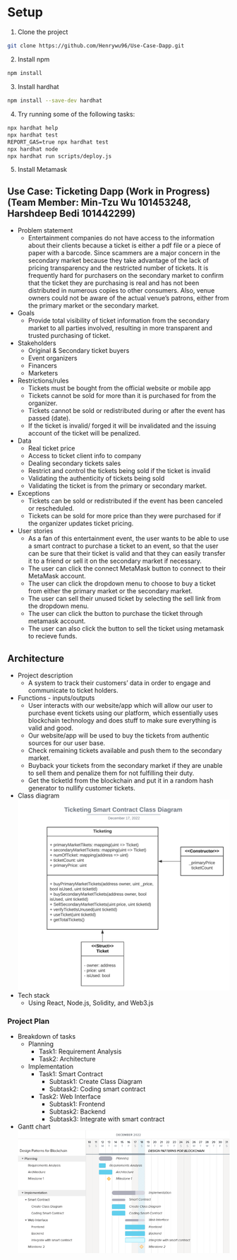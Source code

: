 # Setup

1. Clone the project

```bash
git clone https://github.com/Henrywu96/Use-Case-Dapp.git
```

2. Install npm

```bash
npm install
```

3. Install hardhat

```bash
npm install --save-dev hardhat
```

4. Try running some of the following tasks:

```shell
npx hardhat help
npx hardhat test
REPORT_GAS=true npx hardhat test
npx hardhat node
npx hardhat run scripts/deploy.js
```

5. Install Metamask


## Use Case: Ticketing Dapp (Work in Progress) (Team Member: Min-Tzu Wu 101453248, Harshdeep Bedi 101442299)

- Problem statement
  - Entertainment companies do not have access to the information about their clients because a ticket is either a pdf file or a piece of paper with a barcode. Since scammers are a major concern in the secondary market because they take advantage of the lack of pricing transparency and the restricted number of tickets. It is frequently hard for purchasers on the secondary market to confirm that the ticket they are purchasing is real and has not been distributed in numerous copies to other consumers. Also, venue owners could not be aware of the actual venue’s patrons, either from the primary market or the secondary market.
- Goals
  - Provide total visibility of ticket information from the secondary market to all parties involved, resulting in more transparent and trusted purchasing of ticket.
- Stakeholders
  - Original & Secondary ticket buyers
  - Event organizers
  - Financers
  - Marketers
- Restrictions/rules
  - Tickets must be bought from the official website or mobile app
  - Tickets cannot be sold for more than it is purchased for from the organizer.
  - Tickets cannot be sold or redistributed during or after the event has passed (date).
  - If the ticket is invalid/ forged it will be invalidated and the issuing account of the ticket will be penalized.
- Data
  - Real ticket price
  - Access to ticket client info to company
  - Dealing secondary tickets sales
  - Restrict and control the tickets being sold if the ticket is invalid
  - Validating the authenticity of tickets being sold
  - Validating the ticket is from the primary or secondary market.
- Exceptions
  - Tickets can be sold or redistributed if the event has been canceled or rescheduled.
  - Tickets can be sold for more price than they were purchased for if the organizer updates ticket pricing.
- User stories
  - As a fan of this entertainment event, the user wants to be able to use a smart contract to purchase a ticket to an event, so that the user can be sure that their ticket is valid and that they can easily transfer it to a friend or sell it on the secondary market if necessary.
  - The user can click the connect MetaMask button to connect to their MetaMask account.
  - The user can click the dropdown menu to choose to buy a ticket from either the primary market or the secondary market.
  - The user can sell their unused ticket by selecting the sell link from the dropdown menu.
  - The user can click the button to purchase the ticket through metamask account.
  - The user can also click the button to sell the ticket using metamask to recieve funds.

## Architecture

- Project description
  - A system to track their customers’ data in order to engage and communicate to ticket holders.
- Functions - inputs/outputs
  - User interacts with our website/app which will allow our user to purchase event tickets using our platform, which essentially uses blockchain technology and does stuff to make sure everything is valid and good.
  - Our website/app will be used to buy the tickets from authentic sources for our user base.
  - Check remaining tickets available and push them to the secondary market.
  - Buyback your tickets from the secondary market if they are unable to sell them and penalize them for not fulfilling their duty.
  - Get the ticketId from the blockchain and put it in a random hash generator to nullify customer tickets.
- Class diagram
  ![Alt text](docs/images/Class_Diagram.png)
- Tech stack
  - Using React, Node.js, Solidity, and Web3.js

### Project Plan

- Breakdown of tasks
  - Planning
    - Task1: Requirement Analysis
    - Task2: Architecture
  - Implementation
    - Task1: Smart Contract
      - Subtask1: Create Class Diagram
      - Subtask2: Coding smart contract
    - Task2: Web Interface
      - Subtask1: Frontend
      - Subtask2: Backend
      - Subtask3: Integrate with smart contract
- Gantt chart
![Alt text](docs/images/Gantt_chart.png)
